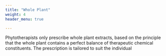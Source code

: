 ```yaml
---
title: "Whole Plant"
weight: 4
header_menu: true

---
```

Phytotherapists only prescribe whole plant extracts, based on the principle that the whole plant contains a perfect balance of therapeutic chemical constituents. The prescription is tailored to suit the individual
